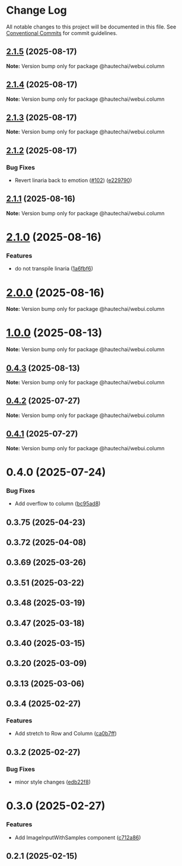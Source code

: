 # Change Log

All notable changes to this project will be documented in this file.
See [Conventional Commits](https://conventionalcommits.org) for commit guidelines.

## [2.1.5](https://github.com/HautechAI/webui/compare/@hautechai/webui.column@2.1.4...@hautechai/webui.column@2.1.5) (2025-08-17)

**Note:** Version bump only for package @hautechai/webui.column

## [2.1.4](https://github.com/HautechAI/webui/compare/@hautechai/webui.column@2.1.3...@hautechai/webui.column@2.1.4) (2025-08-17)

**Note:** Version bump only for package @hautechai/webui.column

## [2.1.3](https://github.com/HautechAI/webui/compare/@hautechai/webui.column@2.1.2...@hautechai/webui.column@2.1.3) (2025-08-17)

**Note:** Version bump only for package @hautechai/webui.column

## [2.1.2](https://github.com/HautechAI/webui/compare/@hautechai/webui.column@2.1.1...@hautechai/webui.column@2.1.2) (2025-08-17)

### Bug Fixes

- Revert linaria back to emotion ([#102](https://github.com/HautechAI/webui/issues/102)) ([e229790](https://github.com/HautechAI/webui/commit/e229790dae8eba4b3037bbe41365e5a73ab7f6dc))

## [2.1.1](https://github.com/HautechAI/webui/compare/@hautechai/webui.column@2.1.0...@hautechai/webui.column@2.1.1) (2025-08-16)

**Note:** Version bump only for package @hautechai/webui.column

# [2.1.0](https://github.com/HautechAI/webui/compare/@hautechai/webui.column@1.0.0...@hautechai/webui.column@2.1.0) (2025-08-16)

### Features

- do not transpile linaria ([1a6fbf6](https://github.com/HautechAI/webui/commit/1a6fbf6353a0e5028040006b5045170cf83f1ba0))

# [2.0.0](https://github.com/HautechAI/webui/compare/@hautechai/webui.column@1.0.0...@hautechai/webui.column@2.0.0) (2025-08-16)

**Note:** Version bump only for package @hautechai/webui.column

# [1.0.0](https://github.com/HautechAI/webui/compare/@hautechai/webui.column@0.4.3...@hautechai/webui.column@1.0.0) (2025-08-13)

**Note:** Version bump only for package @hautechai/webui.column

## [0.4.3](https://github.com/HautechAI/webui/compare/@hautechai/webui.column@0.4.2...@hautechai/webui.column@0.4.3) (2025-08-13)

**Note:** Version bump only for package @hautechai/webui.column

## [0.4.2](https://github.com/HautechAI/webui/compare/@hautechai/webui.column@0.4.1...@hautechai/webui.column@0.4.2) (2025-07-27)

**Note:** Version bump only for package @hautechai/webui.column

## [0.4.1](https://github.com/HautechAI/webui/compare/@hautechai/webui.column@0.4.0...@hautechai/webui.column@0.4.1) (2025-07-27)

**Note:** Version bump only for package @hautechai/webui.column

# 0.4.0 (2025-07-24)

### Bug Fixes

- Add overflow to column ([bc95ad8](https://github.com/HautechAI/webui/commit/bc95ad876b7e33c7f5a580a835a8d7b3bf06db6f))

## 0.3.75 (2025-04-23)

## 0.3.72 (2025-04-08)

## 0.3.69 (2025-03-26)

## 0.3.51 (2025-03-22)

## 0.3.48 (2025-03-19)

## 0.3.47 (2025-03-18)

## 0.3.40 (2025-03-15)

## 0.3.20 (2025-03-09)

## 0.3.13 (2025-03-06)

## 0.3.4 (2025-02-27)

### Features

- Add stretch to Row and Column ([ca0b7ff](https://github.com/HautechAI/webui/commit/ca0b7ff77ed587d29b221f14311580837536efba))

## 0.3.2 (2025-02-27)

### Bug Fixes

- minor style changes ([edb22f8](https://github.com/HautechAI/webui/commit/edb22f8a05e6b97b8f1f46dbd258e22498f6524b))

# 0.3.0 (2025-02-27)

### Features

- Add ImageInputWithSamples component ([c712a86](https://github.com/HautechAI/webui/commit/c712a868c8fbc51043a8047d5b8cdc3906935a81))

## 0.2.1 (2025-02-15)
